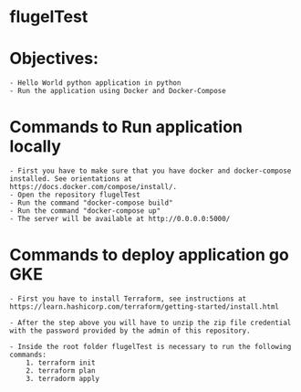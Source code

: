 # flugelTest

# Objectives:
    - Hello World python application in python
    - Run the application using Docker and Docker-Compose

# Commands to Run application locally
    - First you have to make sure that you have docker and docker-compose installed. See orientations at https://docs.docker.com/compose/install/.
    - Open the repository flugelTest
    - Run the command "docker-compose build"
    - Run the command "docker-compose up"
    - The server will be available at http://0.0.0.0:5000/

# Commands to deploy application go GKE

    - First you have to install Terraform, see instructions at https://learn.hashicorp.com/terraform/getting-started/install.html

    - After the step above you will have to unzip the zip file credential with the password provided by the admin of this repository.
    
    - Inside the root folder flugelTest is necessary to run the following commands:
        1. terraform init
        2. terraform plan
        3. terradorm apply
